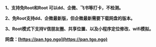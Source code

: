 **1、支持免Root和Root 可以dd、企微、飞书等打卡，不检测。**

**2、免Root支持dd、企微最新版，但企微最新需要下载网盘的版本。**

**3、Root模式下支持V信朋友圈、共享位置、以及小程序定位修改、wifi模拟。**

**网盘：[https://pan.tgo.ngo](https://pan.tgo.ngo)**
